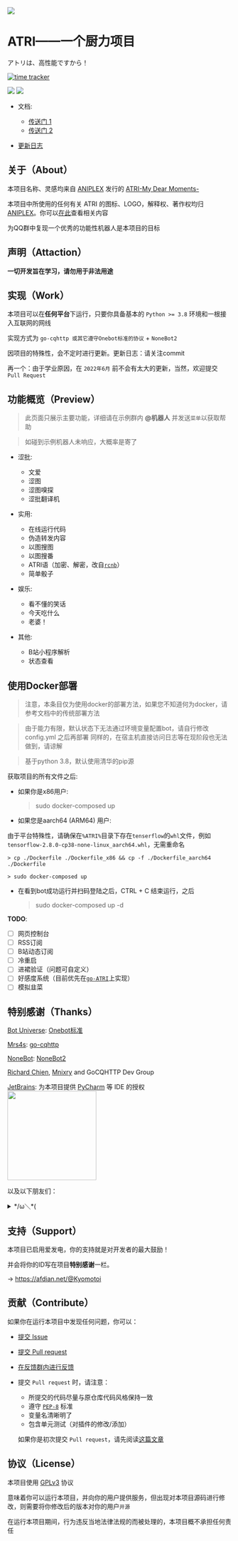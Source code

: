 ![](https://socialify.git.ci/Kyomotoi/ATRI/image?description=1&descriptionEditable=A%20project%20for%20ATRI%2C%20Usage%20go-CQHTTP%20%2B%20NoneBot2.&forks=1&issues=1&language=1&logo=https%3A%2F%2Fi.loli.net%2F2020%2F11%2F12%2FYcINCkyp8vK2inD.png&owner=1&pattern=Circuit%20Board&stargazers=1&theme=Light)

# ATRI——一个厨力项目
アトリは、高性能ですから！

[![time tracker](https://wakatime.com/badge/github/Kyomotoi/ATRI.svg)](https://wakatime.com/badge/github/Kyomotoi/ATRI)

[![](https://img.shields.io/github/license/Kyomotoi/ATRI?style=for-the-badge)](https://www.gnu.org/licenses/gpl-3.0.html)
[![](https://img.shields.io/badge/QQgroup-567297659-blue?style=for-the-badge)](https://jq.qq.com/?_wv=1027&k=a89kfKQE)

- 文档:
    - [传送门 1](https://atri.kyomotoi.moe)
    - [传送门 2](https://project-atri-docs.vercel.app)

- [更新日志](changelog.md)

## 关于（About）

本项目名称、灵感均来自 [ANIPLEX](https://aniplex-exe.com/) 发行的 [ATRI-My Dear Moments-](https://atri-mdm.com/)

本项目中所使用的任何有关 ATRI 的图标、LOGO，解释权、著作权均归 [ANIPLEX](https://aniplex-exe.com/)。你可以[在此](https://aniplex-exe.com/guidelines/)查看相关内容

为QQ群中复现一个优秀的功能性机器人是本项目的目标

## 声明（Attaction）

**一切开发旨在学习，请勿用于非法用途**

## 实现（Work）

本项目可以在**任何平台**下运行，只要你具备基本的 `Python >= 3.8` 环境和一根接入互联网的网线

实现方式为 `go-cqhttp 或其它遵守Onebot标准的协议` + `NoneBot2`

因项目的特殊性，会不定时进行更新。更新日志：请关注commit

再一个：由于学业原因，在 `2022年6月` 前不会有太大的更新，当然，欢迎提交 `Pull Request`

## 功能概览（Preview）

> 此页面只展示主要功能，详细请在示例群内 **@机器人** 并发送`菜单`以获取帮助

> 如碰到示例机器人未响应，大概率是寄了

- 涩批:
    - 文爱
    - 涩图
    - 涩图嗅探
    - 涩批翻译机

- 实用:
    - 在线运行代码
    - 伪造转发内容
    - 以图搜图
    - 以图搜番
    - ATRI语（加密、解密，改自[`rcnb`](https://github.com/rcnbapp/RCNB.js)）
    - 简单骰子

- 娱乐:
    - 看不懂的笑话
    - 今天吃什么
    - 老婆！

- 其他:
    - B站小程序解析
    - 状态查看

## 使用Docker部署
> 注意，本条目仅为使用docker的部署方法，如果您不知道何为docker，请参考文档中的传统部署方法

> 由于能力有限，默认状态下无法通过环境变量配置bot，请自行修改config.yml 之后再部署
> 同样的，在宿主机直接访问日志等在现阶段也无法做到，请谅解 

> 基于python 3.8，默认使用清华的pip源

获取项目的所有文件之后:

- 如果你是x86用户:
    
    >sudo docker-composed up

- 如果您是aarch64 (ARM64) 用户:
    
由于平台特殊性，请确保在`%ATRI%`目录下存在`tenserflow`的`whl`文件，例如`tensorflow-2.8.0-cp38-none-linux_aarch64.whl`，无需重命名
    
    > cp ./Dockerfile ./Dockerfile_x86 && cp -f ./Dockerfile_aarch64 ./Dockerfile
    
    > sudo docker-composed up

-  在看到bot成功运行并扫码登陆之后，CTRL + C 结束运行，之后

    >sudo docker-composed up -d

**TODO**:

  - [ ] 网页控制台
  - [ ] RSS订阅
  - [ ] B站动态订阅
  - [ ] 冷重启
  - [ ] 进裙验证（问题可自定义）
  - [ ] 好感度系统（目前优先在[`go-ATRI`](https://github.com/Kyomotoi/go-ATRI)上实现）
  - [ ] 模拟韭菜

## 特别感谢（Thanks）

[Bot Universe](https://github.com/botuniverse): [Onebot标准](https://onebot.dev/)

[Mrs4s](https://github.com/Mrs4s): [go-cqhttp](https://github.com/Mrs4s/go-cqhttp)

[NoneBot](https://github.com/nonebot): [NoneBot2](https://github.com/nonebot/nonebot2)

[Richard Chien](https://github.com/richardchien), [Mnixry](https://github.com/mnixry) and GoCQHTTP Dev Group

[JetBrains](https://www.jetbrains.com/?from=ATRI): 为本项目提供 [PyCharm](https://www.jetbrains.com/pycharm/?from=ATRI) 等 IDE 的授权<br>
[<img src="https://cdn.jsdelivr.net/gh/Kyomotoi/CDN@master/noting/jetbrains-variant-3.png" width="200"/>](https://www.jetbrains.com/?from=ATRI)

以及以下朋友们：
<details markdown='1'><summary>*/ω＼*(</summary>
    *排名不分现后*<br>
    · 50861735 11.00 CNY<br>
    · 1072324725 17.00 CNY<br>
    · AfdianUser_quGy 5.00 CNY<br>
    · 1752179928 56.14 CNY<br>
    · Mikasa 66.00 CNY<br>
    · SkipM4 32.00 CNY<br>
    · Chunk7 33.00 CNY<br>
    · Wwwwwwalnut 10.00 CNY<br>
    · 演变 5.00 CNY<br>
    · 梓哟P 23.33 CNY<br>
    · Ohdmire 20.00 CNY<br>
    · TerRALi 23.45 CNY<br>
    · 虾仁 10.00 CNY<br>
    · Tianli 11.00 CNY
</details>

## 支持（Support）

本项目已启用爱发电，你的支持就是对开发者的最大鼓励！

并会将你的ID写在项目**特别感谢**一栏。

-> https://afdian.net/@Kyomotoi

## 贡献（Contribute）

如果你在运行本项目中发现任何问题，你可以：

- [提交 Issue](https://github.com/Kyomotoi/ATRI/issues)
- [提交 Pull request](https://github.com/Kyomotoi/ATRI/pulls)
- [在反馈群内进行反馈](https://jq.qq.com/?_wv=1027&k=WoAAYXbJ)


- 提交 `Pull request` 时，请注意：

    - 所提交的代码尽量与原仓库代码风格保持一致
    - 遵守 [`PEP-8`](https://www.python.org/dev/peps/pep-0008/) 标准
    - 变量名清晰明了
    - 包含单元测试（对插件的修改/添加）
    
    如果你是初次提交 `Pull request`，请先阅读[这篇文章](https://atri.kyomotoi.moe/developer/overview/)

## 协议（License）

本项目使用 [GPLv3](https://www.gnu.org/licenses/gpl-3.0.html) 协议

意味着你可以运行本项目，并向你的用户提供服务，但出现对本项目源码进行修改，则需要将你修改后的版本对你的用户`开源`

在运行本项目期间，行为违反当地法律法规的而被处理的，本项目概不承担任何责任

